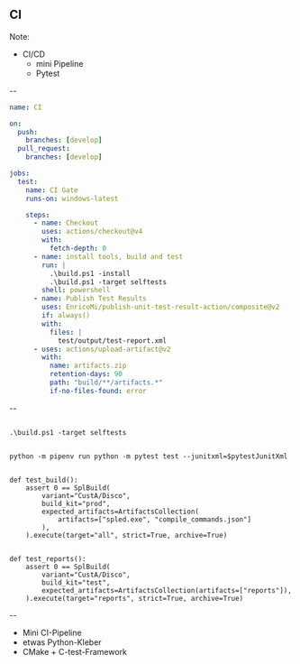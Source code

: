 ## CI

Note:

* CI/CD
  * mini Pipeline
  * Pytest

--

```yaml [|3-7|14-18|19-23|22|24-29|30-35]
name: CI

on:
  push:
    branches: [develop]
  pull_request:
    branches: [develop]

jobs:
  test:
    name: CI Gate
    runs-on: windows-latest

    steps:
      - name: Checkout
        uses: actions/checkout@v4
        with:
          fetch-depth: 0
      - name: install tools, build and test
        run: |
          .\build.ps1 -install
          .\build.ps1 -target selftests
        shell: powershell
      - name: Publish Test Results
        uses: EnricoMi/publish-unit-test-result-action/composite@v2
        if: always()
        with:
          files: |
            test/output/test-report.xml
      - uses: actions/upload-artifact@v2
        with:
          name: artifacts.zip
          retention-days: 90
          path: "build/**/artifacts.*"
          if-no-files-found: error
```

--

<pre><code class="fragment powershell" data-trim>
.\build.ps1 -target selftests
</code></pre>

<pre><code class="fragment powershell" data-trim>
python -m pipenv run python -m pytest test --junitxml=$pytestJunitXml
</code></pre>

<pre><code class="fragment python" data-trim>
def test_build():
    assert 0 == SplBuild(
        variant="CustA/Disco",
        build_kit="prod",
        expected_artifacts=ArtifactsCollection(
            artifacts=["spled.exe", "compile_commands.json"]
        ),
    ).execute(target="all", strict=True, archive=True)
</code></pre>

<pre><code class="fragment python" data-trim>
def test_reports():
    assert 0 == SplBuild(
        variant="CustA/Disco",
        build_kit="test",
        expected_artifacts=ArtifactsCollection(artifacts=["reports"]),
    ).execute(target="reports", strict=True, archive=True)
</code></pre>

--

* Mini CI-Pipeline
* etwas Python-Kleber
* CMake + C-test-Framework
